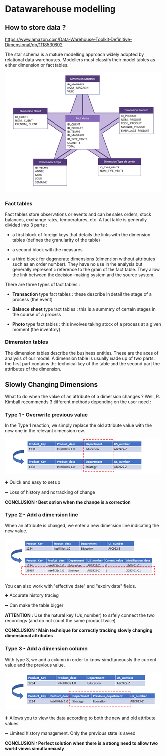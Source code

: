 # Datawarehouse modelling

## How to store data ?

https://www.amazon.com/Data-Warehouse-Toolkit-Definitive-Dimensional/dp/1118530802

The star schema is a mature modelling approach widely adopted by relational data warehouses. Modellers must classify their model tables as either dimension or fact tables.

<p align="center">
  <img src="https://github.com/thomasdaille/Image-Library/blob/master/StarSchema.PNG" alt="Star schema">
</p>

###

### Fact tables

Fact tables store observations or events and can be sales orders, stock balances, exchange rates, temperatures, etc. A fact table is generally divided into 3 parts :

- a first block of foreign keys that details the links with the dimension tables (defines the granularity of the table)

- a second block with the measures

- a third block for degenerate dimensions (dimension without attributes such as an order number). They have no use in the analysis but generally represent a reference to the grain of the fact table. They allow the link between the decision-making system and the source system.

There are three types of fact tables :

- **Transaction** type fact tables : these describe in detail the stage of a process (the event)

- **Balance sheet** type fact tables : this is a summary of certain stages in the course of a process

- **Photo** type fact tables : this involves taking stock of a process at a given moment (the inventory)

### Dimension tables 

The dimension tables describe the business entities. These are the axes of analysis of our model. A dimension table is usually made up of two parts: the first part contains the technical key of the table and the second part the attributes of the dimension.

## Slowly Changing Dimensions

What to do when the value of an attribute of a dimension changes ? Well, R. Kimball recommends 3 different methods depending on the user need :

### Type 1 - Overwrite previous value

In the Type 1 reaction, we simply replace the old attribute value with the new one in the relevant dimension row. 

<p align="center">
  <img src="https://github.com/thomasdaille/Image-Library/blob/master/SCD1.PNG" alt="SCD type 1">
</p>

:heavy_plus_sign: Quick and easy to set up

:heavy_minus_sign: Loss of history and no tracking of change

**CONCLUSION : Best option when the change is a correction**

### Type 2 - Add a dimension line

When an attribute is changed, we enter a new dimension line indicating the new value.

<p align="center">
  <img src="https://github.com/thomasdaille/Image-Library/blob/master/SCD2.PNG" alt="SCD type 2">
</p>

You can also work with "effective date" and "expiry date" fields.

:heavy_plus_sign: Accurate history tracing

:heavy_minus_sign: Can make the table bigger

**ATTENTION :** Use the natural key (Us_number) to safely connect the two recordings (and do not count the same product twice)

**CONCLUSION : Main technique for correctly tracking slowly changing dimensional attributes**

### Type 3 - Add a dimension column

With type 3, we add a column in order to know simultaneously the current value and the previous value.

<p align="center">
  <img src="https://github.com/thomasdaille/Image-Library/blob/master/SCD3.PNG" alt="SCD type 3">
</p>

:heavy_plus_sign: Allows you to view the data according to both the new and old attribute values

:heavy_minus_sign: Limited history management. Only the previous state is saved

**CONCLUSION : Perfect solution when there is a strong need to allow two world views simultaneously**
